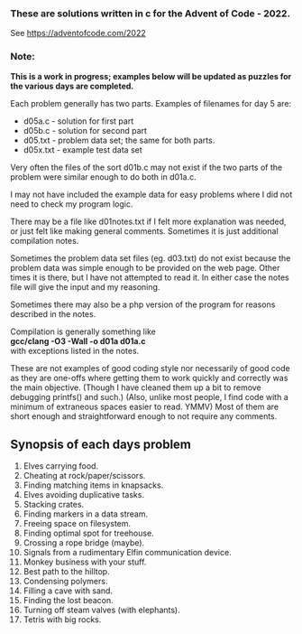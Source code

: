 ### These are solutions written in c for the Advent of Code - 2022. 
See https://adventofcode.com/2022

### Note: 
**This is a work in progress; examples below will be updated as puzzles for
the various days are completed.**


Each problem generally has two parts. Examples of filenames for day 5 are:
- d05a.c - solution for first part
- d05b.c - solution for second part
- d05.txt - problem data set; the same for both parts.
- d05x.txt - example test data set

Very often the files of the sort d01b.c may not exist if the two parts of
the problem were similar enough to do both in d01a.c.

I may not have included the example data for easy problems where I did not
need to check my program logic.

There may be a file like d01notes.txt if I felt more explanation was needed,
or just felt like making general comments. Sometimes it is just additional
compilation notes.

Sometimes the problem data set files (eg. d03.txt) do not exist because the
problem data was simple enough to be provided on the web page. Other times
it is there, but I have not attempted to read it. In either case the notes
file will give the input and my reasoning.

Sometimes there may also be a php version of the program for reasons
described in the notes.

Compilation is generally something like  
**gcc/clang -O3 -Wall -o d01a d01a.c**  
with exceptions listed in the notes.

These are not examples of good coding style nor necessarily of good code
as they are one-offs where getting them to work quickly and correctly was the
main objective. (Though I have cleaned them up a bit to remove debugging
printfs() and such.) (Also, unlike most people, I find code with a minimum of
extraneous spaces easier to read. YMMV) Most of them are short enough and
straightforward enough to not require any comments.

## Synopsis of each days problem

1. Elves carrying food.
2. Cheating at rock/paper/scissors.
3. Finding matching items in knapsacks.
4. Elves avoiding duplicative tasks.
5. Stacking crates.
6. Finding markers in a data stream.
7. Freeing space on filesystem.
8. Finding optimal spot for treehouse.
9. Crossing a rope bridge (maybe).
10. Signals from a rudimentary Elfin communication device.
11. Monkey business with your stuff.
12. Best path to the hilltop.
13. Condensing polymers.
14. Filling a cave with sand.
15. Finding the lost beacon.
16. Turning off steam valves (with elephants).
17. Tetris with big rocks.
 